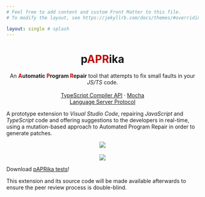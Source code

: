 ```yaml
---
# Feel free to add content and custom Front Matter to this file.
# To modify the layout, see https://jekyllrb.com/docs/themes/#overriding-theme-defaults

layout: single # splash
---
```


<h1 align="center">
  <b>p<span style="color:#c10301">APR</span>ika</b>
</h1>
<p align="center">
  An <b><span style="color:#c10301">A</span>utomatic <span style="color:#c10301">P</span>rogram <span style="color:#c10301">R</span>epair</b> tool that attempts to fix small faults in your <i>JS/TS</i> code.
  <br>
  <br>
  <a href="https://github.com/microsoft/TypeScript/wiki/Using-the-Compiler-API">TypeScript Compiler API</a>
  ·
  <a href="https://mochajs.org/">Mocha</a>
  <br>
  <a href="https://microsoft.github.io/language-server-protocol/">Language Server Protocol</a>
</p>

A prototype extension to _Visual Studio Code_, repairing _JavaScript_ and _TypeScript_ code and offering suggestions to the developers in real-time, using a mutation-based approach to Automated Program Repair in order to generate patches.

<p align="center">
  <img src="/assets/pAPRika-v0.2.1.gif">
  <br>
  <br>
  <img src="/assets/pAPRika-v0.2.gif">
</p>

Download [pAPRika tests](/assets/paprika-tests.zip)!

This extension and its source code will be made available afterwards to ensure the peer review process is double-blind.
